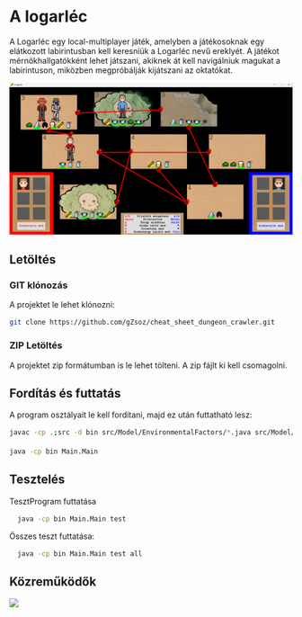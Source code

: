 # A logarléc

A Logarléc egy local-multiplayer játék, amelyben a játékosoknak egy elátkozott labirintusban kell keresniük a Logarléc nevű ereklyét. A játékot mérnökhallgatókként lehet játszani, akiknek át kell navigálniuk magukat a labirintuson, miközben megpróbálják kijátszani az oktatókat.

![gameplay screenshot](https://github.com/gZsoz/cheat_sheet_dungeon_crawler/blob/main/res/images/gameplay.png)

## Letöltés
### GIT klónozás
A projektet le lehet klónozni:
```bash
git clone https://github.com/gZsoz/cheat_sheet_dungeon_crawler.git
```
### ZIP Letöltés
A projektet zip formátumban is le lehet tölteni. A zip fájlt ki kell csomagolni.

## Fordítás és futtatás
A program osztályait le kell fordítani, majd ez után futtatható lesz:
```bash
javac -cp .;src -d bin src/Model/EnvironmentalFactors/*.java src/Model/Items/DecayingItems/*.java src/Model/Items/NumberOfUsesItems/*.java src/Model/Items/SpecialItems/*.java src/Model/Characters/*.java src/Model/Map/*.java src/Model/Time/*.java src/Controller/*.java src/View/Utils/*.java src/View/ViewCharacter/*.java src/View/ViewEnvironmentalFactor/*.java src/View/ViewItem/ViewDecayingItems/*.java src/View/ViewItem/ViewNumberOfUsesItems/*.java src/View/ViewItem/ViewSpecialItems/*.java src/View/ViewMap/*.java

java -cp bin Main.Main
```
## Tesztelés
TesztProgram futtatása
```bash
  java -cp bin Main.Main test
```
Összes teszt futtatása:
```bash
  java -cp bin Main.Main test all
  ```

## Közreműködők
<a href="https://github.com/gZsoz/cheat_sheet_dungeon_crawler/graphs/contributors">
  <img src="https://contrib.rocks/image?repo=gZsoz/cheat_sheet_dungeon_crawler" />
</a> 

